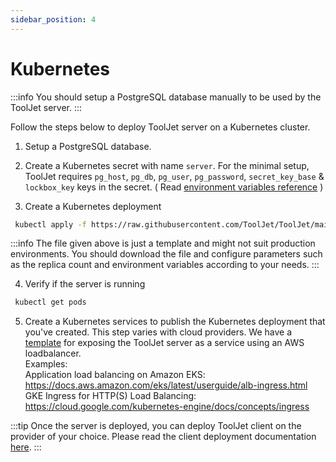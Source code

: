 ```yaml
---
sidebar_position: 4
---
```


# Kubernetes

:::info
You should setup a PostgreSQL database manually to be used by the ToolJet server.
:::

Follow the steps below to deploy ToolJet server on a Kubernetes cluster. 

1. Setup a PostgreSQL database.

2. Create a Kubernetes secret with name `server`. For the minimal setup, ToolJet requires `pg_host`, `pg_db`, `pg_user`, `pg_password`, `secret_key_base` & `lockbox_key` keys in the secret. ( Read [environment variables reference](/docs/deployment/env-vars)  )

3. Create a Kubernetes deployment

```bash
 kubectl apply -f https://raw.githubusercontent.com/ToolJet/ToolJet/main/deploy/kubernetes/server-deployment.yaml
```

:::info
The file given above is just a template and might not suit production environments. You should download the file and configure parameters such as the replica count and environment variables according to your needs.
:::

4. Verify if the server is running 

```bash
 kubectl get pods
```

5. Create a Kubernetes services to publish the Kubernetes deployment that you've created. This step varies with cloud providers. We have a [template](https://raw.githubusercontent.com/ToolJet/ToolJet/main/deploy/kubernetes/server-service.yaml) for exposing the ToolJet server as a service using an AWS loadbalancer.   
Examples:    
Application load balancing on Amazon EKS: https://docs.aws.amazon.com/eks/latest/userguide/alb-ingress.html   
GKE Ingress for HTTP(S) Load Balancing: https://cloud.google.com/kubernetes-engine/docs/concepts/ingress

:::tip
Once the server is deployed, you can deploy ToolJet client on the provider of your choice. Please read the client deployment documentation [here](/docs/setup/client).
:::
